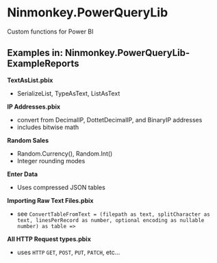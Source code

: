 # Ninmonkey.PowerQueryLib

Custom functions for Power BI

## Examples in: Ninmonkey.PowerQueryLib-ExampleReports

**TextAsList.pbix**

- SerializeList, TypeAsText, ListAsText

**IP Addresses.pbix**

- convert from DecimalIP, DottetDecimalIP, and BinaryIP addresses
- includes bitwise math

**Random Sales**

- Random.Currency(), Random.Int()
- Integer rounding modes

**Enter Data**

- Uses compressed JSON tables

**Importing Raw Text Files.pbix**

- see `ConvertTableFromText = (filepath as text, splitCharacter as text, linesPerRecord as number, optional encoding as nullable number) as table =>`

**All HTTP Request types.pbix**

- uses `HTTP` `GET`, `POST`, `PUT`, `PATCH`, etc...

